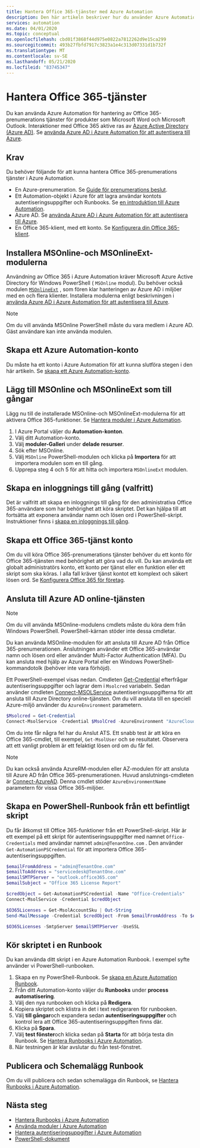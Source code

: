 ```yaml
---
title: Hantera Office 365-tjänster med Azure Automation
description: Den här artikeln beskriver hur du använder Azure Automation för att hantera Office 365-prenumerations tjänster.
services: automation
ms.date: 04/01/2020
ms.topic: conceptual
ms.openlocfilehash: cbd01f3868f44d975e0822a7812262d9e15ca299
ms.sourcegitcommit: 493b27fbfd7917c3823a1e4c313d07331d1b732f
ms.translationtype: MT
ms.contentlocale: sv-SE
ms.lasthandoff: 05/21/2020
ms.locfileid: "83745347"
---
```

# <a name="manage-office-365-services"></a>Hantera Office 365-tjänster

Du kan använda Azure Automation för hantering av Office 365-prenumerations tjänster för produkter som Microsoft Word och Microsoft Outlook. Interaktioner med Office 365 aktive ras av [Azure Active Directory (Azure AD)](https://docs.microsoft.com/azure/active-directory/fundamentals/active-directory-whatis). Se [använda Azure AD i Azure Automation för att autentisera till Azure](automation-use-azure-ad.md).

## <a name="prerequisites"></a>Krav

Du behöver följande för att kunna hantera Office 365-prenumerations tjänster i Azure Automation.

* En Azure-prenumeration. Se [Guide för prenumerations beslut](https://docs.microsoft.com/azure/cloud-adoption-framework/decision-guides/subscriptions/).
* Ett Automation-objekt i Azure för att lagra användar kontots autentiseringsuppgifter och Runbooks. Se [en introduktion till Azure Automation](https://docs.microsoft.com/azure/automation/automation-intro).
* Azure AD. Se [använda Azure AD i Azure Automation för att autentisera till Azure](automation-use-azure-ad.md).
* En Office 365-klient, med ett konto. Se [Konfigurera din Office 365-klient](https://docs.microsoft.com/sharepoint/dev/spfx/set-up-your-developer-tenant).

## <a name="install-the-msonline-and-msonlineext-modules"></a>Installera MSOnline-och MSOnlineExt-modulerna

Användning av Office 365 i Azure Automation kräver Microsoft Azure Active Directory för Windows PowerShell ( `MSOnline` modul). Du behöver också modulen [`MSOnlineExt`](https://www.powershellgallery.com/packages/MSOnlineExt/1.0.35) , som fören klar hanteringen av Azure AD i miljöer med en och flera klienter. Installera modulerna enligt beskrivningen i [använda Azure AD i Azure Automation för att autentisera till Azure](automation-use-azure-ad.md).

>[!NOTE]
>Om du vill använda MSOnline PowerShell måste du vara medlem i Azure AD. Gäst användare kan inte använda modulen.

## <a name="create-an-azure-automation-account"></a>Skapa ett Azure Automation-konto

Du måste ha ett konto i Azure Automation för att kunna slutföra stegen i den här artikeln. Se [skapa ett Azure Automation-konto](automation-quickstart-create-account.md).
 
## <a name="add-msonline-and-msonlineext-as-assets"></a>Lägg till MSOnline och MSOnlineExt som till gångar

Lägg nu till de installerade MSOnline-och MSOnlineExt-modulerna för att aktivera Office 365-funktioner. Se [Hantera moduler i Azure Automation](shared-resources/modules.md).

1. I Azure Portal väljer du **Automation-konton**.
2. Välj ditt Automation-konto.
3. Välj **moduler-Galleri** under **delade resurser**.
4. Sök efter MSOnline.
5. Välj `MSOnline` PowerShell-modulen och klicka på **Importera** för att importera modulen som en till gång.
6. Upprepa steg 4 och 5 för att hitta och importera `MSOnlineExt` modulen. 

## <a name="create-a-credential-asset-optional"></a>Skapa en inloggnings till gång (valfritt)

Det är valfritt att skapa en inloggnings till gång för den administrativa Office 365-användare som har behörighet att köra skriptet. Det kan hjälpa till att fortsätta att exponera användar namn och lösen ord i PowerShell-skript. Instruktioner finns i [skapa en inloggnings till gång](automation-use-azure-ad.md#create-a-credential-asset).

## <a name="create-an-office-365-service-account"></a>Skapa ett Office 365-tjänst konto

Om du vill köra Office 365-prenumerations tjänster behöver du ett konto för Office 365-tjänsten med behörighet att göra vad du vill. Du kan använda ett globalt administratörs konto, ett konto per tjänst eller en funktion eller ett skript som ska köras. I alla fall kräver tjänst kontot ett komplext och säkert lösen ord. Se [Konfigurera Office 365 för företag](https://docs.microsoft.com/microsoft-365/admin/setup/setup?view=o365-worldwide). 

## <a name="connect-to-the-azure-ad-online-service"></a>Ansluta till Azure AD online-tjänsten

>[!NOTE]
>Om du vill använda MSOnline-modulens cmdlets måste du köra dem från Windows PowerShell. PowerShell-kärnan stöder inte dessa cmdletar.

Du kan använda MSOnline-modulen för att ansluta till Azure AD från Office 365-prenumerationen. Anslutningen använder ett Office 365-användar namn och lösen ord eller använder Multi-Factor Authentication (MFA). Du kan ansluta med hjälp av Azure Portal eller en Windows PowerShell-kommandotolk (behöver inte vara förhöjd).

Ett PowerShell-exempel visas nedan. Cmdleten [Get-Credential](https://docs.microsoft.com/powershell/module/microsoft.powershell.security/get-credential?view=powershell-7) efterfrågar autentiseringsuppgifter och lagrar dem i `Msolcred` variabeln. Sedan använder cmdleten [Connect-MSOLService](https://docs.microsoft.com/powershell/module/msonline/connect-msolservice?view=azureadps-1.0) autentiseringsuppgifterna för att ansluta till Azure Directory online-tjänsten. Om du vill ansluta till en speciell Azure-miljö använder du `AzureEnvironment` parametern.

```powershell
$Msolcred = Get-Credential
Connect-MsolService -Credential $MsolCred -AzureEnvironment "AzureCloud"
```

Om du inte får några fel har du Anslut ATS. Ett snabb test är att köra en Office 365-cmdlet, till exempel, `Get-MsolUser` och se resultatet. Observera att ett vanligt problem är ett felaktigt lösen ord om du får fel.

>[!NOTE]
>Du kan också använda AzureRM-modulen eller AZ-modulen för att ansluta till Azure AD från Office 365-prenumerationen. Huvud anslutnings-cmdleten är [Connect-AzureAD](https://docs.microsoft.com/powershell/module/azuread/connect-azuread?view=azureadps-2.0). Denna cmdlet stöder `AzureEnvironmentName` parametern för vissa Office 365-miljöer.

## <a name="create-a-powershell-runbook-from-an-existing-script"></a>Skapa en PowerShell-Runbook från ett befintligt skript

Du får åtkomst till Office 365-funktioner från ett PowerShell-skript. Här är ett exempel på ett skript för autentiseringsuppgifter med namnet `Office-Credentials` med användar namnet `admin@TenantOne.com` . Den använder `Get-AutomationPSCredential` för att importera Office 365-autentiseringsuppgiften.

```powershell
$emailFromAddress = "admin@TenantOne.com" 
$emailToAddress = "servicedesk@TenantOne.com" 
$emailSMTPServer = "outlook.office365.com" 
$emailSubject = "Office 365 License Report" 

$credObject = Get-AutomationPSCredential -Name "Office-Credentials" 
Connect-MsolService -Credential $credObject

$O365Licenses = Get-MsolAccountSku | Out-String 
Send-MailMessage -Credential $credObject -From $emailFromAddress -To $emailToAddress -Subject $emailSubject -Body 

$O365Licenses -SmtpServer $emailSMTPServer -UseSSL
```

## <a name="run-the-script-in-a-runbook"></a>Kör skriptet i en Runbook

Du kan använda ditt skript i en Azure Automation Runbook. I exempel syfte använder vi PowerShell-runbooken.

1. Skapa en ny PowerShell-Runbook. Se [skapa en Azure Automation Runbook](https://docs.microsoft.com/azure/automation/automation-quickstart-create-runbook).
2. Från ditt Automation-konto väljer du **Runbooks** under **process automatisering**.
3. Välj den nya runbooken och klicka på **Redigera**.
4. Kopiera skriptet och klistra in det i text redigeraren för runbooken.
5. Välj **till gångar**och expandera sedan **autentiseringsuppgifter** och kontrol lera att Office 365-autentiseringsuppgiften finns där.
6. Klicka på **Spara**.
7. Välj **test fönster**och klicka sedan på **Starta** för att börja testa din Runbook. Se [Hantera Runbooks i Azure Automation](https://docs.microsoft.com/azure/automation/manage-runbooks).
8. När testningen är klar avslutar du från test-fönstret.

## <a name="publish-and-schedule-the-runbook"></a>Publicera och Schemalägg Runbook

Om du vill publicera och sedan schemalägga din Runbook, se [Hantera Runbooks i Azure Automation](https://docs.microsoft.com/azure/automation/manage-runbooks).

## <a name="next-steps"></a>Nästa steg

* [Hantera Runbooks i Azure Automation](https://docs.microsoft.com/azure/automation/manage-runbooks)
* [Använda moduler i Azure Automation](shared-resources/modules.md)
* [Hantera autentiseringsuppgifter i Azure Automation](shared-resources/credentials.md)
* [PowerShell-dokument](https://docs.microsoft.com/powershell/scripting/overview)